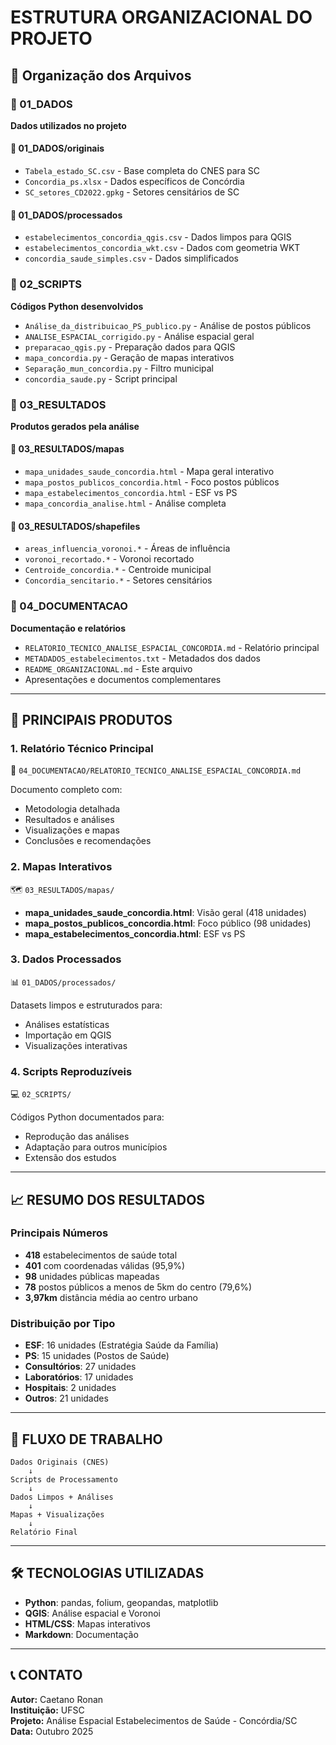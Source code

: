 # ESTRUTURA ORGANIZACIONAL DO PROJETO

## 📁 Organização dos Arquivos

### 📂 01_DADOS
**Dados utilizados no projeto**

#### 📂 01_DADOS/originais
- `Tabela_estado_SC.csv` - Base completa do CNES para SC
- `Concordia_ps.xlsx` - Dados específicos de Concórdia
- `SC_setores_CD2022.gpkg` - Setores censitários de SC

#### 📂 01_DADOS/processados  
- `estabelecimentos_concordia_qgis.csv` - Dados limpos para QGIS
- `estabelecimentos_concordia_wkt.csv` - Dados com geometria WKT
- `concordia_saude_simples.csv` - Dados simplificados

### 📂 02_SCRIPTS
**Códigos Python desenvolvidos**

- `Análise_da_distribuicao_PS_publico.py` - Análise de postos públicos
- `ANALISE_ESPACIAL_corrigido.py` - Análise espacial geral
- `preparacao_qgis.py` - Preparação dados para QGIS
- `mapa_concordia.py` - Geração de mapas interativos
- `Separação_mun_concordia.py` - Filtro municipal
- `concordia_saude.py` - Script principal

### 📂 03_RESULTADOS  
**Produtos gerados pela análise**

#### 📂 03_RESULTADOS/mapas
- `mapa_unidades_saude_concordia.html` - Mapa geral interativo
- `mapa_postos_publicos_concordia.html` - Foco postos públicos  
- `mapa_estabelecimentos_concordia.html` - ESF vs PS
- `mapa_concordia_analise.html` - Análise completa

#### 📂 03_RESULTADOS/shapefiles
- `areas_influencia_voronoi.*` - Áreas de influência
- `voronoi_recortado.*` - Voronoi recortado
- `Centroide_concordia.*` - Centroide municipal
- `Concordia_sencitario.*` - Setores censitários

### 📂 04_DOCUMENTACAO
**Documentação e relatórios**

- `RELATORIO_TECNICO_ANALISE_ESPACIAL_CONCORDIA.md` - Relatório principal
- `METADADOS_estabelecimentos.txt` - Metadados dos dados
- `README_ORGANIZACIONAL.md` - Este arquivo
- Apresentações e documentos complementares

---

## 🎯 PRINCIPAIS PRODUTOS

### 1. **Relatório Técnico Principal**
📄 `04_DOCUMENTACAO/RELATORIO_TECNICO_ANALISE_ESPACIAL_CONCORDIA.md`

Documento completo com:
- Metodologia detalhada
- Resultados e análises
- Visualizações e mapas
- Conclusões e recomendações

### 2. **Mapas Interativos**
🗺️ `03_RESULTADOS/mapas/`

- **mapa_unidades_saude_concordia.html**: Visão geral (418 unidades)
- **mapa_postos_publicos_concordia.html**: Foco público (98 unidades)
- **mapa_estabelecimentos_concordia.html**: ESF vs PS

### 3. **Dados Processados**
📊 `01_DADOS/processados/`

Datasets limpos e estruturados para:
- Análises estatísticas
- Importação em QGIS
- Visualizações interativas

### 4. **Scripts Reproduzíveis**  
💻 `02_SCRIPTS/`

Códigos Python documentados para:
- Reprodução das análises
- Adaptação para outros municípios
- Extensão dos estudos

---

## 📈 RESUMO DOS RESULTADOS

### Principais Números
- **418** estabelecimentos de saúde total
- **401** com coordenadas válidas (95,9%)
- **98** unidades públicas mapeadas
- **78** postos públicos a menos de 5km do centro (79,6%)
- **3,97km** distância média ao centro urbano

### Distribuição por Tipo
- **ESF**: 16 unidades (Estratégia Saúde da Família)
- **PS**: 15 unidades (Postos de Saúde)  
- **Consultórios**: 27 unidades
- **Laboratórios**: 17 unidades
- **Hospitais**: 2 unidades
- **Outros**: 21 unidades

---

## 🔄 FLUXO DE TRABALHO

```
Dados Originais (CNES) 
    ↓
Scripts de Processamento
    ↓  
Dados Limpos + Análises
    ↓
Mapas + Visualizações
    ↓
Relatório Final
```

---

## 🛠️ TECNOLOGIAS UTILIZADAS

- **Python**: pandas, folium, geopandas, matplotlib
- **QGIS**: Análise espacial e Voronoi
- **HTML/CSS**: Mapas interativos
- **Markdown**: Documentação

---

## 📞 CONTATO

**Autor:** Caetano Ronan  
**Instituição:** UFSC  
**Projeto:** Análise Espacial Estabelecimentos de Saúde - Concórdia/SC  
**Data:** Outubro 2025